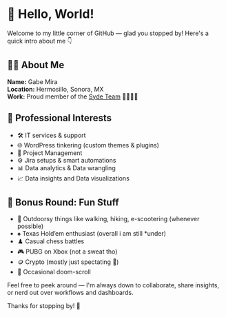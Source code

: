 
<!--
**Gabemira157/gabemira157** is a ✨ _special_ ✨ repository because its `README.md` (this file) appears on your GitHub profile.
-->
# 👋 Hello, World!

Welcome to my little corner of GitHub — glad you stopped by! Here's a quick intro about me 👇



## 🧑‍💻 About Me

**Name:** Gabe Mira  
**Location:** Hermosillo, Sonora, MX  
**Work:** Proud member of the [Syde Team](https://syde.com) 💚💚🚀🚀



## 💼 Professional Interests

- 🛠️ IT services & support
- 🌐 WordPress tinkering (custom themes & plugins)
- 🧩 Project Management
- ⚙️ Jira setups & smart automations
- 📊 Data analytics & Data wrangling
- 📈 Data insights and Data visualizations 




## 🎯 Bonus Round: Fun Stuff

- 🥾 Outdoorsy things like walking, hiking, e-scootering (whenever possible)
- ♠️ Texas Hold’em enthusiast (overall i am still *under)
- ♟️ Casual chess battles
- 🎮 PUBG on Xbox (not a sweat tho)
- 🪙 Crypto (mostly just spectating 🫣)
- 📱 Occasional doom-scroll


Feel free to peek around — I'm always down to collaborate, share insights, or nerd out over workflows and dashboards.

Thanks for stopping by! 🌟

